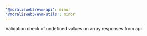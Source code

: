 ```yaml
---
'@moralisweb3/evm-api': minor
'@moralisweb3/evm-utils': minor
---
```


Validation check of undefined values on array responses from api
